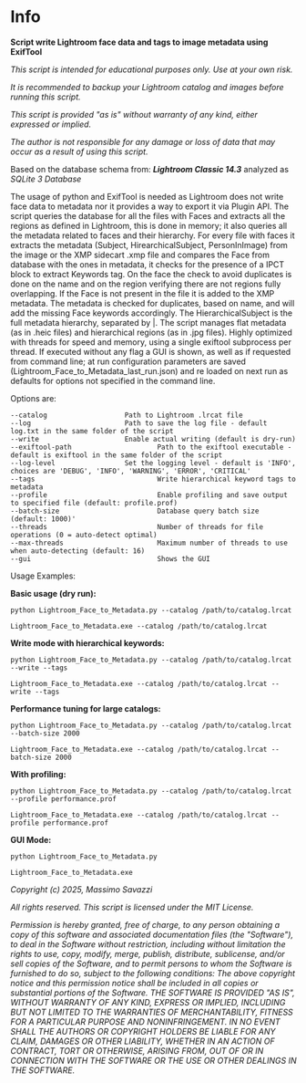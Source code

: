 # Info

  

**Script write Lightroom face data and tags to image metadata using ExifTool**


*This script is intended for educational purposes only. Use at your own risk.*

*It is recommended to backup your Lightroom catalog and images before running this script.*

*This script is provided "as is" without warranty of any kind, either expressed or implied.*

*The author is not responsible for any damage or loss of data that may occur as a result of using this script.*
   
  

Based on the database schema from: ***Lightroom Classic 14.3*** analyzed as *SQLite 3 Database*

  

The usage of python and ExifTool is needed as Lightroom does not write face data to metadata nor it provides a way to export it via Plugin API.
The script queries the database for all the files with Faces and extracts all the regions as defined in Lightroom, this is done in memory; it also queries all the metadata related to faces and their hierarchy.
For every file with faces it extracts the metadata (Subject, HirearchicalSubject, PersonInImage) from the image or the XMP sidecart .xmp file and compares the Face from database with the ones in metadata, it checks for the presence of a IPCT block to extract Keywords tag.
On the face the check to avoid duplicates is done on the name and on the region verifying there are not regions fully overlapping.
If the Face is not present in the file it is added to the XMP metadata. 
The metadata is checked for duplicates, based on name, and  will add the missing Face keywords accordingly.
The HierarchicalSubject is the full metadata hierarchy, separated by |.
The script manages flat metadata (as in .heic files) and hierarchical regions (as in .jpg files).
Highly optimized with threads for speed and memory, using a single exiftool subprocess per thread.
If executed without any flag a GUI is shown, as well as if requested from command line; at run configuration parameters are saved (Lightroom_Face_to_Metadata_last_run.json) and re loaded on next run as defaults for options not specified in the command line.

  

Options are:

    --catalog		            Path to Lightroom .lrcat file
    --log			            Path to save the log file - default log.txt in the same folder of the script
    --write			            Enable actual writing (default is dry-run)
    --exiftool-path                     Path to the exiftool executable - default is exiftool in the same folder of the script
    --log-level		            Set the logging level - default is 'INFO', choices are 'DEBUG', 'INFO', 'WARNING', 'ERROR', 'CRITICAL'
    --tags                              Write hierarchical keyword tags to metadata
    --profile                           Enable profiling and save output to specified file (default: profile.prof)
    --batch-size                        Database query batch size (default: 1000)'
    --threads                           Number of threads for file operations (0 = auto-detect optimal)
    --max-threads                       Maximum number of threads to use when auto-detecting (default: 16)
    --gui                               Shows the GUI

Usage Examples:


**Basic usage (dry run):**


    python Lightroom_Face_to_Metadata.py --catalog /path/to/catalog.lrcat

    Lightroom_Face_to_Metadata.exe --catalog /path/to/catalog.lrcat

**Write mode with hierarchical keywords:**


    python Lightroom_Face_to_Metadata.py --catalog /path/to/catalog.lrcat --write --tags

    Lightroom_Face_to_Metadata.exe --catalog /path/to/catalog.lrcat --write --tags


**Performance tuning for large catalogs:**


    python Lightroom_Face_to_Metadata.py --catalog /path/to/catalog.lrcat --batch-size 2000
    
    Lightroom_Face_to_Metadata.exe --catalog /path/to/catalog.lrcat --batch-size 2000

**With profiling:**


    python Lightroom_Face_to_Metadata.py --catalog /path/to/catalog.lrcat --profile performance.prof
    
    Lightroom_Face_to_Metadata.exe --catalog /path/to/catalog.lrcat --profile performance.prof
  
**GUI Mode:**


    python Lightroom_Face_to_Metadata.py

    Lightroom_Face_to_Metadata.exe
  



*Copyright (c) 2025, Massimo Savazzi* 
   
*All rights reserved.*
*This script is licensed under the MIT License.*
   
  
*Permission is hereby granted, free of charge, to any person obtaining a copy of this software and associated documentation files (the "Software"), to deal in the Software without restriction, including without limitation the rights to use, copy, modify, merge, publish, distribute, sublicense, and/or sell copies of the Software, and to permit persons to whom the Software is furnished to do so, subject to the following conditions: The above copyright notice and this permission notice shall be included in all copies or substantial portions of the Software.*
*THE SOFTWARE IS PROVIDED "AS IS", WITHOUT WARRANTY OF ANY KIND, EXPRESS OR IMPLIED, INCLUDING BUT NOT LIMITED TO THE WARRANTIES OF MERCHANTABILITY, FITNESS FOR A PARTICULAR PURPOSE AND NONINFRINGEMENT. IN NO EVENT SHALL THE AUTHORS OR COPYRIGHT HOLDERS BE LIABLE FOR ANY CLAIM, DAMAGES OR OTHER LIABILITY, WHETHER IN AN ACTION OF CONTRACT, TORT OR OTHERWISE, ARISING FROM, OUT OF OR IN CONNECTION WITH THE SOFTWARE OR THE USE OR OTHER DEALINGS IN THE SOFTWARE.* 
